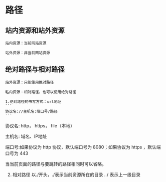 # 路径

## 站内资源和站外资源

    站内资源：当前网站资源

    站外资源：非当前网站资源

## 绝对路径与相对路径

    站外资源：只能使用绝对路径

    粘内资源：相对路径，也可以使用绝对路径

    1.绝对路径的书写方式：url地址
    ```
    协议名://主机名:端口号/路径
    ```
 协议名: http，  https， file（本地）

 主机名: 域名、IP地址

 端口号:如果协议为 http 协议，默认端口号为 8080；如果协议为 https ，默认端口号为 443

 当当前页面的路径与要跳转的路径相同时可以省略。

2. 相对路径
    以./开头，./表示当前资源所在的目录
    ../ 表示上一级目录

    